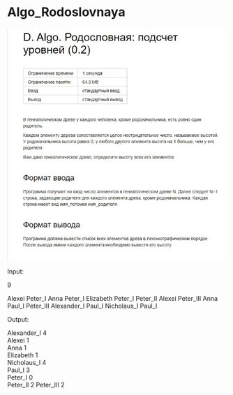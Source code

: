 # Algo_Rodoslovnaya

![](problem1.jpg)

Input:

9

Alexei Peter_I 
Anna Peter_I 
Elizabeth Peter_I
Peter_II 
Alexei Peter_III 
Anna Paul_I 
Peter_III 
Alexander_I 
Paul_I 
Nicholaus_I 
Paul_I


Output:

Alexander_I 4  
Alexei 1  
Anna 1  
Elizabeth 1  
Nicholaus_I 4  
Paul_I 3  
Peter_I 0  
Peter_II 2 
Peter_III 2
